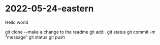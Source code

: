 # 2022-05-24-eastern
Hello world

git clone <url>
--make a change to the readme
git add .
git status
git commit -m "message"
git status
git push
